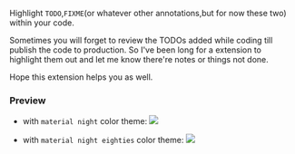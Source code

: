 Highlight `TODO`,`FIXME`(or whatever other annotations,but for now these two) within your code.

Sometimes you will forget to review the TODOs added while coding till publish the code to production.
So I've been long for a extension to highlight them out and let me know there're notes or things not done.

Hope this extension helps you as well.

### Preview

- with `material night` color theme:
![](https://github.com/wayou/vscode-todo-highlight/raw/master/assets/material-night.png)

- with `material night eighties` color theme:
![](https://github.com/wayou/vscode-todo-highlight/raw/master/assets/material-night-eighties.png)


